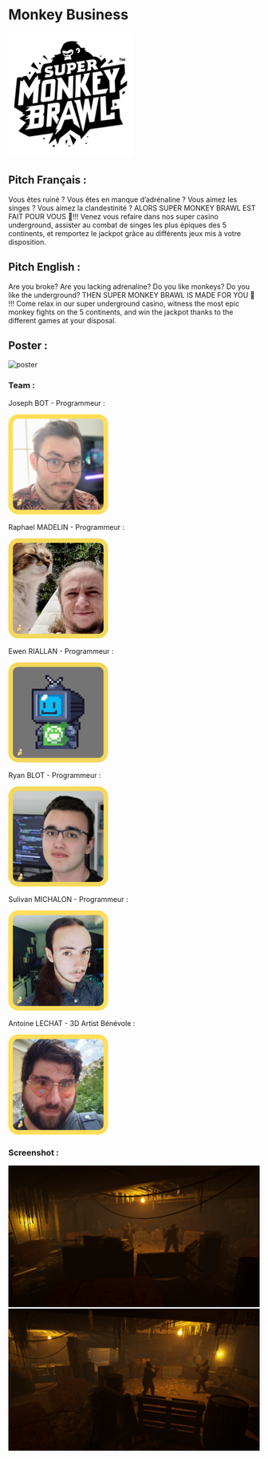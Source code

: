 # Monkey Business
<img src="https://github.com/Monkey-Buisness-Team/.github/blob/main/profile/SMB-Logo.png" width="250" height="250">

## Pitch Français :
  Vous êtes ruiné ? Vous êtes en manque d’adrénaline ? Vous aimez les singes ? Vous
  aimez la clandestinité ? ALORS SUPER MONKEY BRAWL EST FAIT POUR VOUS 🫵!!!
  Venez vous refaire dans nos super casino underground, assister au combat de singes
  les plus épiques des 5 continents, et remportez le jackpot grâce au différents jeux mis
  à votre disposition.
## Pitch English :
  Are you broke? Are you lacking adrenaline? Do you like monkeys? Do you like the
  underground? THEN SUPER MONKEY BRAWL IS MADE FOR YOU 🫵 !!!
  Come relax in our super underground casino, witness the most epic monkey fights on
  the 5 continents, and win the jackpot thanks to the different games at your disposal.

## Poster :
![poster](https://github.com/Monkey-Buisness-Team/.github/blob/main/profile/image.png?raw=true)

### Team :
  Joseph BOT - Programmeur :
  
  <img src="https://github.com/Monkey-Buisness-Team/.github/blob/main/profile/Joseph.png" width="200" height="200">
  
  Raphael MADELIN - Programmeur :
  
  <img src="https://github.com/Monkey-Buisness-Team/.github/blob/main/profile/Raphael.png" width="200" height="200">
  
  Ewen RIALLAN - Programmeur :
  
  <img src="https://github.com/Monkey-Buisness-Team/.github/blob/main/profile/Ewen 3.png" width="200" height="200">
  
  Ryan BLOT - Programmeur :
  
  <img src="https://github.com/Monkey-Buisness-Team/.github/blob/main/profile/Ryan.png" width="200" height="200">
  
  Sulivan MICHALON - Programmeur :
  
  <img src="https://github.com/Monkey-Buisness-Team/.github/blob/main/profile/Sulivan.png" width="200" height="200">
  
  Antoine LECHAT - 3D Artist Bénévole :
  
  <img src="https://github.com/Monkey-Buisness-Team/.github/blob/main/profile/Antoine LeChat (Bénévole).png" width="200" height="200">
  

### Screenshot :
![image1](https://github.com/Monkey-Buisness-Team/.github/blob/main/profile/MonkeyBrawlPrezPicture1.png?raw=true)
![image2](https://github.com/Monkey-Buisness-Team/.github/blob/main/profile/MonkeyBrawlPrezPicture2.png?raw=true)
